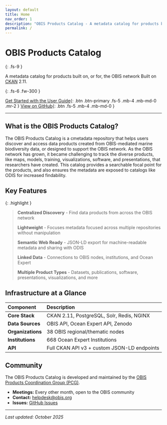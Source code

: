 ```yaml
---
layout: default
title: Home
nav_order: 1
description: "OBIS Products Catalog - A metadata catalog for products built on, or for, the OBIS network"
permalink: /
---
```


# OBIS Products Catalog
{: .fs-9 }

A metadata catalog for products built on, or for, the OBIS network
Built on [CKAN](https://ckan.org/) 2.11.

{: .fs-6 .fw-300 }

[Get Started with the User Guide](/user-guide){: .btn .btn-primary .fs-5 .mb-4 .mb-md-0 .mr-2 }
[View on GitHub](https://github.com/iobis/obis-products-catalog){: .btn .fs-5 .mb-4 .mb-md-0 }

---

## What is the OBIS Products Catalog?

The OBIS Products Catalog is a cmetadata repository that helps users discover and access data products created from OBIS-mediated marine biodiversity data, or designed to support the OBIS network. As the OBIS network has grown, it became challenging to track the diverse products, like maps, models, training, visualizations, software, and presentations, that researchers have created. This catalog provides a searchable focal point for the products, and also ensures the metadata are exposed to catalogs like ODIS for increased findability.

## Key Features

{: .highlight }
> **Centralized Discovery** - Find data products from across the OBIS network
>
> **Lightweight** - Focuses metadata focused across multiple repositories without manipulation
>
> **Semantic Web Ready** - JSON-LD export for machine-readable metadata and sharing with ODIS
>
> **Linked Data** - Connections to OBIS nodes, institutions, and Ocean Expert
>
> **Multiple Product Types** - Datasets, publications, software, presentations, visualizations, and more

## Infrastructure at a Glance

| Component | Description |
|:----------|:------------|
| **Core Stack** | CKAN 2.11, PostgreSQL, Solr, Redis, NGINX |
| **Data Sources** | OBIS API, Ocean Expert API, Zenodo |
| **Organizations** | 38 OBIS regional/thematic nodes |
| **Institutions** | 668 Ocean Expert Institutions |
| **API** | Full CKAN API v3 + custom JSON-LD endpoints |

## Community

The OBIS Products Catalog is developed and maintained by the [OBIS Products Coordination Group (PCG)](https://manual.obis.org/nodes.html#obis-products-coordination-group).

- **Meetings:** Every other month, open to the OBIS community
- **Contact:** [helpdesk@obis.org](mailto:helpdesk@obis.org)
- **Issues:** [GitHub Issues](https://github.com/iobis/obis-products-catalog/issues)

---

*Last updated: October 2025*